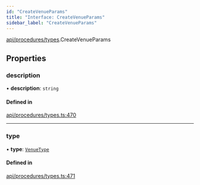 ```yaml
---
id: "CreateVenueParams"
title: "Interface: CreateVenueParams"
sidebar_label: "CreateVenueParams"
---
```


[api/procedures/types](../../../../../modules/API/Procedures/Types/Types.md).CreateVenueParams

## Properties

### description

• **description**: `string`

#### Defined in

[api/procedures/types.ts:470](https://github.com/PolymeshAssociation/polymesh-sdk/blob/91c2d2d8/src/api/procedures/types.ts#L470)

___

### type

• **type**: [`VenueType`](../../../../../enums/API/Entities/Venue/Types/VenueType/VenueType.md)

#### Defined in

[api/procedures/types.ts:471](https://github.com/PolymeshAssociation/polymesh-sdk/blob/91c2d2d8/src/api/procedures/types.ts#L471)
